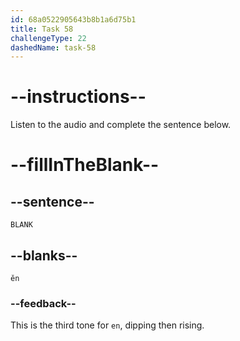 ```yaml
---
id: 68a0522905643b8b1a6d75b1
title: Task 58
challengeType: 22
dashedName: task-58
---
```


<!-- (Audio) A: ěn -->

# --instructions--

Listen to the audio and complete the sentence below.

# --fillInTheBlank--

## --sentence--

`BLANK`

## --blanks--

`ěn`

### --feedback--

This is the third tone for `en`, dipping then rising.
